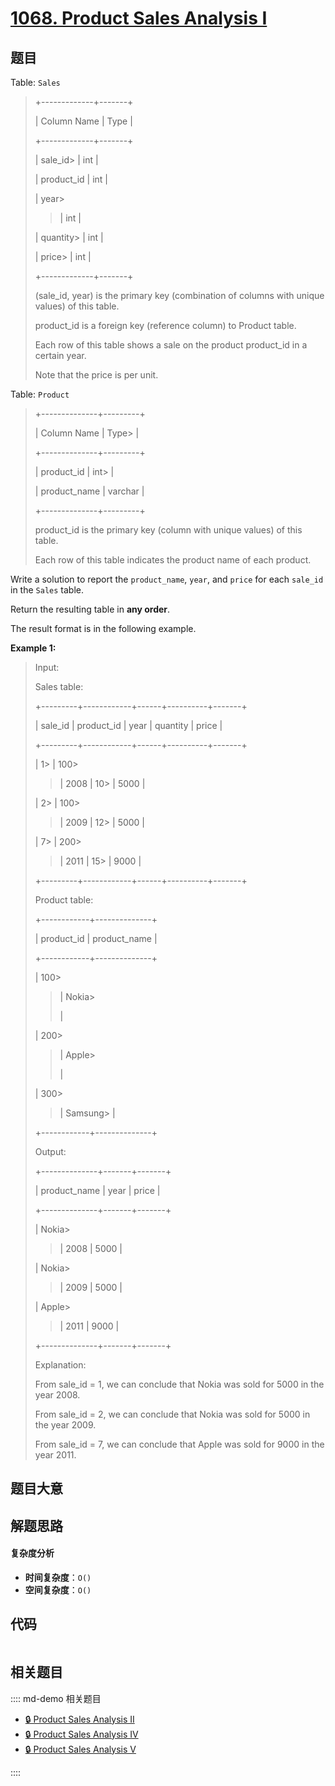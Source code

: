 # [1068. Product Sales Analysis I](https://leetcode.com/problems/product-sales-analysis-i/)

## 题目

Table: `Sales`

> +-------------+-------+
>
> | Column Name | Type |
>
> +-------------+-------+
>
> | sale_id>
> | int |
>
> | product_id | int |
>
> | year>
>
> > | int |
>
> | quantity>
> | int |
>
> | price>
> | int |
>
> +-------------+-------+
>
> (sale_id, year) is the primary key (combination of columns with unique values) of this table.
>
> product_id is a foreign key (reference column) to Product table.
>
> Each row of this table shows a sale on the product product_id in a certain year.
>
> Note that the price is per unit.

Table: `Product`

> +--------------+---------+
>
> | Column Name | Type>
> |
>
> +--------------+---------+
>
> | product_id | int>
> |
>
> | product_name | varchar |
>
> +--------------+---------+
>
> product_id is the primary key (column with unique values) of this table.
>
> Each row of this table indicates the product name of each product.

Write a solution to report the `product_name`, `year`, and `price` for each
`sale_id` in the `Sales` table.

Return the resulting table in **any order**.

The result format is in the following example.

**Example 1:**

> Input:
>
> Sales table:
>
> +---------+------------+------+----------+-------+
>
> | sale_id | product_id | year | quantity | price |
>
> +---------+------------+------+----------+-------+
>
> | 1>
> | 100>
>
> > | 2008 | 10>
> > | 5000 |
>
> | 2>
> | 100>
>
> > | 2009 | 12>
> > | 5000 |
>
> | 7>
> | 200>
>
> > | 2011 | 15>
> > | 9000 |
>
> +---------+------------+------+----------+-------+
>
> Product table:
>
> +------------+--------------+
>
> | product_id | product_name |
>
> +------------+--------------+
>
> | 100>
>
> > | Nokia>
> >
> > |
>
> | 200>
>
> > | Apple>
> >
> > |
>
> | 300>
>
> > | Samsung>
> > |
>
> +------------+--------------+
>
> Output:
>
> +--------------+-------+-------+
>
> | product_name | year | price |
>
> +--------------+-------+-------+
>
> | Nokia>
>
> > | 2008 | 5000 |
>
> | Nokia>
>
> > | 2009 | 5000 |
>
> | Apple>
>
> > | 2011 | 9000 |
>
> +--------------+-------+-------+
>
> Explanation:
>
> From sale_id = 1, we can conclude that Nokia was sold for 5000 in the year 2008.
>
> From sale_id = 2, we can conclude that Nokia was sold for 5000 in the year 2009.
>
> From sale_id = 7, we can conclude that Apple was sold for 9000 in the year 2011.

## 题目大意

## 解题思路

#### 复杂度分析

- **时间复杂度**：`O()`
- **空间复杂度**：`O()`

## 代码

```javascript

```

## 相关题目

:::: md-demo 相关题目

- [🔒 Product Sales Analysis II](https://leetcode.com/problems/product-sales-analysis-ii)
- [🔒 Product Sales Analysis IV](https://leetcode.com/problems/product-sales-analysis-iv)
- [🔒 Product Sales Analysis V](https://leetcode.com/problems/product-sales-analysis-v)

::::
